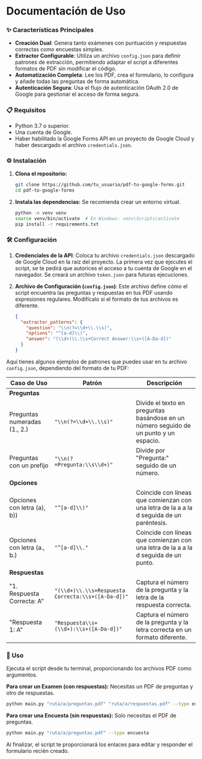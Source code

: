 # Documentación de Uso

### ✨ Características Principales
- **Creación Dual**: Genera tanto exámenes con puntuación y respuestas correctas como encuestas simples.
- **Extractor Configurable**: Utiliza un archivo `config.json` para definir patrones de extracción, permitiendo adaptar el script a diferentes formatos de PDF sin modificar el código.
- **Automatización Completa**: Lee los PDF, crea el formulario, lo configura y añade todas las preguntas de forma automática.
- **Autenticación Segura**: Usa el flujo de autenticación OAuth 2.0 de Google para gestionar el acceso de forma segura.

### 📋 Requisitos
- Python 3.7 o superior.
- Una cuenta de Google.
- Haber habilitado la Google Forms API en un proyecto de Google Cloud y haber descargado el archivo `credentials.json`.

### ⚙️ Instalación
1.  **Clona el repositorio:**
    ```bash
    git clone https://github.com/tu_usuario/pdf-to-google-forms.git
    cd pdf-to-google-forms
    ```
2.  **Instala las dependencias:** Se recomienda crear un entorno virtual.
    ```bash
    python -m venv venv
    source venv/bin/activate  # En Windows: venv\Scripts\activate
    pip install -r requirements.txt
    ```

### 🛠️ Configuración
1.  **Credenciales de la API**: Coloca tu archivo `credentials.json` descargado de Google Cloud en la raíz del proyecto. La primera vez que ejecutes el script, se te pedirá que autorices el acceso a tu cuenta de Google en el navegador. Se creará un archivo `token.json` para futuras ejecuciones.

2.  **Archivo de Configuración (`config.json`)**: Este archivo define cómo el script encuentra las preguntas y respuestas en tus PDF usando expresiones regulares. Modifícalo si el formato de tus archivos es diferente.
    ```json
    {
      "extractor_patterns": {
        "question": "\\n(?=\\d+\\.\\s)",
        "options": "^[a-d]\\)",
        "answer": "(\\d+)\\.\\s+Correct Answer:\\s+([A-Da-d])"
      }
    }
    ```

Aquí tienes algunos ejemplos de patrones que puedes usar en tu archivo `config.json`, dependiendo del formato de tu PDF:

| Caso de Uso               | Patrón                                      | Descripción                                                                   |
| ------------------------- | ------------------------------------------- | ----------------------------------------------------------------------------- |
| **Preguntas**             |                                             |                                                                               |
| Preguntas numeradas (1., 2.) | `"\\n(?=\\d+\\.\\s)"`                   | Divide el texto en preguntas basándose en un número seguido de un punto y un espacio. |
| Preguntas con un prefijo  | `"\\n(?=Pregunta:\\s\\d+)"`             | Divide por "Pregunta:" seguido de un número.                                  |
| **Opciones**              |                                             |                                                                               |
| Opciones con letra (a), b)) | `"^[a-d]\\)"`                             | Coincide con líneas que comienzan con una letra de la a a la d seguida de un paréntesis. |
| Opciones con letra (a., b.) | `"^[a-d]\\."`                             | Coincide con líneas que comienzan con una letra de la a a la d seguida de un punto.   |
| **Respuestas**            |                                             |                                                                               |
| "1. Respuesta Correcta: A" | `"(\\d+)\\.\\s+Respuesta Correcta:\\s+([A-Da-d])"` | Captura el número de la pregunta y la letra de la respuesta correcta.         |
| "Respuesta 1: A"          | `"Respuesta\\s+(\\d+):\\s+([A-Da-d])"`      | Captura el número de la pregunta y la letra correcta en un formato diferente. |


### 🚀 Uso
Ejecuta el script desde tu terminal, proporcionando los archivos PDF como argumentos.

**Para crear un Examen (con respuestas):**
Necesitas un PDF de preguntas y otro de respuestas.
```bash
python main.py "ruta/a/preguntas.pdf" "ruta/a/respuestas.pdf" --type examen
```

**Para crear una Encuesta (sin respuestas):**
Solo necesitas el PDF de preguntas.
```bash
python main.py "ruta/a/preguntas.pdf" --type encuesta
```
Al finalizar, el script te proporcionará los enlaces para editar y responder el formulario recién creado.
